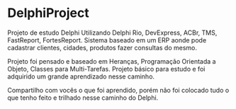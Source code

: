# DelphiProject
Projeto de estudo Delphi Utilizando Delphi Rio, DevExpress, ACBr, TMS, FastReport, FortesReport. Sistema baseado em um ERP aonde pode cadastrar clientes, cidades, produtos fazer consultas do mesmo.

Projeto foi pensado e baseado em Heranças, Programação Orientada a Objeto, Classes para Multi-Tarefas. Projeto básico para estudo e foi adquirido um grande aprendizado nesse caminho.

Compartilho com vocês o que foi aprendido, porém não foi colocado tudo o que tenho feito e trilhado nesse caminho do Delphi.
